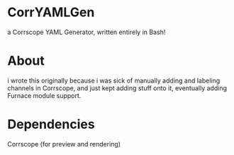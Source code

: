 # CorrYAMLGen
a Corrscope YAML Generator, written entirely in Bash!  

# About
i wrote this originally because i was sick of manually adding and labeling channels in Corrscope, and just kept adding stuff onto it, eventually adding Furnace module support.  

# Dependencies
Corrscope (for preview and rendering)  
